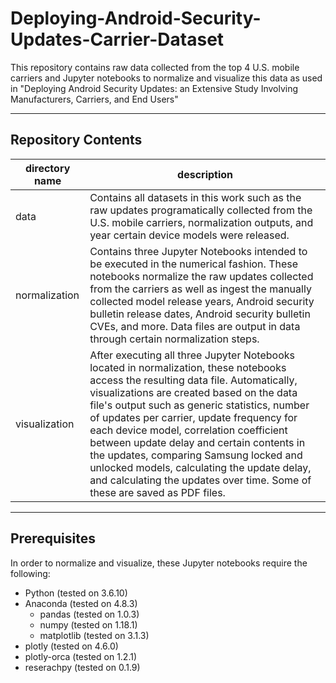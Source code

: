 # Deploying-Android-Security-Updates-Carrier-Dataset
This repository contains raw data collected from the top 4 U.S. mobile carriers and Jupyter notebooks to normalize and visualize this data as used in "Deploying Android Security Updates: an Extensive Study Involving Manufacturers, Carriers, and End Users"

*** 

## Repository Contents

| directory name | description |
|----------------|-------------|
|data |  Contains all datasets in this work such as the raw updates programatically collected from the U.S. mobile carriers, normalization outputs, and year certain device models were released. |
|normalization | Contains three Jupyter Notebooks intended to be executed in the numerical fashion. These notebooks normalize the raw updates collected from the carriers as well as ingest the manually collected model release years, Android security bulletin release dates, Android security bulletin CVEs, and more. Data files are output in data through certain normalization steps.|
|visualization | After executing all three Jupyter Notebooks located in normalization, these notebooks access the resulting data file. Automatically, visualizations are created based on the data file's output such as generic statistics, number of updates per carrier, update frequency for each device model, correlation coefficient between update delay and certain contents in the updates, comparing Samsung locked and unlocked models, calculating the update delay, and calculating the updates over time. Some of these are saved as PDF files.|

*** 

## Prerequisites
In order to normalize and visualize, these Jupyter notebooks require the following:
* Python (tested on 3.6.10)
* Anaconda (tested on 4.8.3)
  * pandas (tested on 1.0.3)
  * numpy (tested on 1.18.1)
  * matplotlib (tested on 3.1.3)
* plotly (tested on 4.6.0)
* plotly-orca (tested on 1.2.1)
* reserachpy (tested on 0.1.9)
